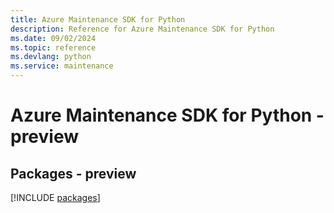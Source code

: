 ```yaml
---
title: Azure Maintenance SDK for Python
description: Reference for Azure Maintenance SDK for Python
ms.date: 09/02/2024
ms.topic: reference
ms.devlang: python
ms.service: maintenance
---
```

# Azure Maintenance SDK for Python - preview
## Packages - preview
[!INCLUDE [packages](maintenance-index.md)]